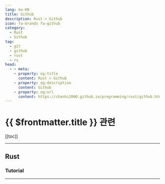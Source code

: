 ```yaml
---
lang: ko-KR
title: Github
description: Rust > Github
icon: fa-brands fa-github
category: 
  - Rust
  - Github
tag: 
  - git
  - github
  - rust
  - rs
head: 
  - - meta:
    - property: og:title
      content: Rust > Github
    - property: og:description
      content: Github
    - property: og:url
      content: https://chanhi2000.github.io/programming/rust/github.html
---
```


# {{ $frontmatter.title }} 관련

[[toc]]

---

## Rust

<MyGithubItems jsonName="lang-rust" />

### Tutorial

<MyGithubItems jsonName="lang-rust-tut" />

---

<TagLinks />
